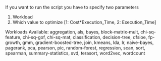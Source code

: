 If you want to run the script you have to specify two parameters
1. Workload
2. Which value to optimize [1: Cost*Execution_Time, 2: Execution_Time]

Workloads Available:
aggregation,
als,
bayes,
block-matrix-mult,
chi-sq-feature,
chi-sq-gof,
chi-sq-mat,
classification,
decision-tree,
dfsioe,
fp-growth,
gmm,
gradient-boosted-tree,
join,
kmeans,
lda,
lr,
naive-bayes,
pagerank,
pca,
pearson,
pic,
random-forest,
regression,
scan,
sort,
spearman,
summary-statistics,
svd,
terasort,
word2vec,
wordcount
